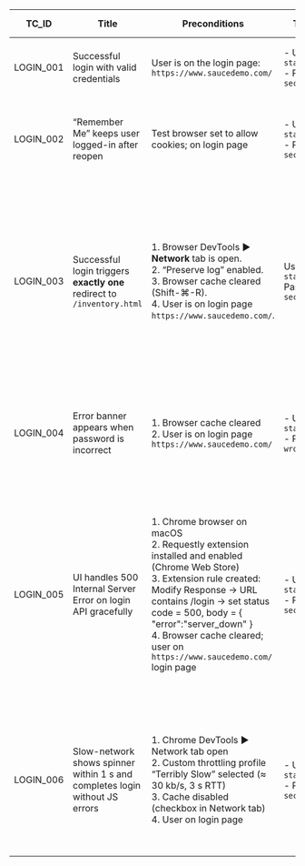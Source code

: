 | **TC_ID**   | **Title**                                                        | **Preconditions**                                                                                                                                                                                                                                    | **Test Data**                                                      | **Steps**                                                                                                                                                                                                                                         | **Expected Result**                                                                                                                                                                                                                                         | **Actual Result**                  | **Status**                  |
|-------------|------------------------------------------------------------------|-----------------------------------------------------------------------------------------------------------------------------------------------------------------------------------------------------------------------------------------------------|--------------------------------------------------------------------|----------------------------------------------------------------------------------------------------------------------------------------------------------------------------------------------------------------------------------------------------|------------------------------------------------------------------------------------------------------------------------------------------------------------------------------------------------------------------------------------------------------------|------------------------------------|-----------------------------|
| LOGIN_001   | Successful login with valid credentials                          | User is on the login page: `https://www.saucedemo.com/`                                                                                                                                                                                            | - Username: `standard_user`<br>- Password: `secret_sauce`          | 1. Enter username<br>2. Enter password<br>3. Click **Login**                                                                                                                                                                                        | - Browser navigates to `/inventory.html`<br>- Page heading displays **“Products”**                                                                                                                                      | *(Leave blank until test execution)* | *(Leave blank)*             |
| LOGIN_002   | “Remember Me” keeps user logged-in after reopen                  | Test browser set to allow cookies; on login page                                                                                                                                                                                                   | - Username: `standard_user`<br>- Password: `secret_sauce`          | 1. Tick **Remember Me**<br>2. Fill valid creds & login<br>3. Close tab<br>4. Re-open site                                                                                                                                                          | User is automatically redirected to `/inventory.html` without entering credentials                                                                                                                                    | *(Leave blank until test execution)* | *(Leave blank)*             |
| LOGIN_003   | Successful login triggers **exactly one** redirect to `/inventory.html` | 1. Browser DevTools ▶︎ **Network** tab is open.<br>2. “Preserve log” enabled.<br>3. Browser cache cleared (Shift-⌘-R).<br>4. User is on login page `https://www.saucedemo.com/`.                                                                  | Username: `standard_user`<br>Password: `secret_sauce`              | 1. In Network filter box type `doc, xhr` (so only main doc/XHR requests show).<br>2. Enter **username** and **password**.<br>3. Click **Login**.<br>4. After landing on Products page, stop recording (click ⏹️ in Network).                        | Network log shows **one** HTTP 30x response (302 or 303) followed by a single 200 OK for `/inventory.html`. No extra 30x loops or repeat doc requests.                                                                | *(leave blank until run)*            | *(Pass / Fail when executed)* |
| LOGIN_004   | Error banner appears when password is incorrect                  | 1. Browser cache cleared<br>2. User is on login page `https://www.saucedemo.com/`                                                                                                                                                                  | - Username: `standard_user`<br>- Password: `wrong_pass`            | 1. Type `standard_user` in Username<br>2. Type `wrong_pass` in Password<br>3. Click **Login**                                                                                                                                                      | a. Red error banner is visible at top of form<br>b. Banner text equals “Epic sadface: Username and password do not match any user in this service”<br>c. URL remains `https://www.saucedemo.com/` (no redirect)         | *(leave blank until execution)*      | *(Pass / Fail when executed)* |
| LOGIN_005   | UI handles 500 Internal Server Error on login API gracefully     | 1. Chrome browser on macOS<br>2. Requestly extension installed and enabled (Chrome Web Store)<br>3. Extension rule created: Modify Response → URL contains /login → set status code = 500, body = { "error":"server_down" }<br>4. Browser cache cleared; user on `https://www.saucedemo.com/` login page | - Username: `standard_user`<br>- Password: `secret_sauce`          | 1. Ensure the Requestly rule is ON (status column shows green).<br>2. Open DevTools ▶ Network tab (for later verification).<br>3. Enter valid username & password.<br>4. Click Login.<br>5. Observe UI and Network panel response for the /login call. | a. UI displays banner “Service temporarily unavailable. Please try again later.” (or product-specified generic error).<br>b. No stack trace or raw server error text is shown.<br>c. URL remains `https://www.saucedemo.com/` (no redirect).<br>d. DevTools shows the /login XHR returned 500 status. | *(leave blank until run)*            | *(Pass / Fail)*                |
| LOGIN_006   | Slow-network shows spinner within 1 s and completes login without JS errors | 1. Chrome DevTools ▶ Network tab open<br>2. Custom throttling profile “Terribly Slow” selected (≈ 30 kb/s, 3 s RTT)<br>3. Cache disabled (checkbox in Network tab)<br>4. User on login page | - Username: `standard_user`<br>- Password: `secret_sauce` | 1. Start Network recording.<br>2. Enter valid creds.<br>3. Click Login.<br>4. Observe UI during the next ~10 s.<br>5. After landing on /inventory.html, stop recording. | a. Within 1 s a visible spinner / loading indicator appears.<br>b. After throttled delay, user is redirected to /inventory.html and sees Products page.<br>c. DevTools shows login XHR took ≥ 8 s and returned 200 OK.<br>d. Console tab shows no uncaught JS errors. | (to be filled after execution) | (Pass / Fail) |
